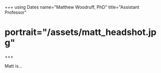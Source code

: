 +++
using Dates
name="Matthew Woodruff, PhD"
title="Assistant Professor"
# portrait="/assets/matt_headshot.jpg"
+++

Matt is...
